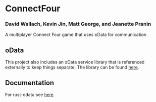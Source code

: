 # ConnectFour
### David Wallach, Kevin Jin, Matt George, and Jeanette Pranin
A multiplayer Connect Four game that uses oData for communication. 

## oData  
This project also includes an oData service library that is referenced externally to keep things separate. The library can be found [here](https://github.com/mmgeorge/rust-odata). 

## Documentation
For rust-odata see [here](https://mmgeorge.github.io/rust-odata/rust_odata/).
